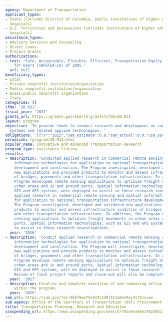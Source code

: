 ```yaml
---
agency: Department of Transportation
applicant_types:
- State (includes District of Columbia, public institutions of higher education and
  hospitals)
- U.S. Territories and possessions (includes institutions of higher education and
  hospitals)
assistance_types:
- Advisory Services and Counseling
- Direct Loans
- Project Grants
authorizations:
- text: 'Safe, Accountable, Flexible, Efficient, Transportation Equity Act: A Legacy
    for Users (SAFETEA-LU) of 2005.'
  url: null
beneficiary_types:
- Local
- Private nonprofit institution/organization
- Public nonprofit institution/organization
- Quasi-public nonprofit organization
- State
categories: []
cfda: '20.931'
fiscal_year: '2022'
grants_url: https://grants.gov/search-grants?cfda=20.931
layout: program
objective: 'To provide funds to conduct research and development on innovative transportation
  systems and related applied technologies. '
obligations: '[{"x":"2022","sam_estimate":0.0,"sam_actual":0.0,"usa_spending_actual":0.0},{"x":"2023","sam_estimate":0.0,"sam_actual":0.0,"usa_spending_actual":250000.0},{"x":"2024","sam_estimate":0.0,"sam_actual":0.0,"usa_spending_actual":2720000.0}]'
permalink: /program/20.931.html
popular_name: Innovative and Advanced Transportation Research
program_type: assistance_listing
results:
- description: 'Conducted applied research in commercial remote sensing and spatial
    information technologies for application to national transportation infrastructure
    development and construction. The Program investigated, developed and validated
    new applications and provided products to monitor and assess infrastructure condition
    of bridges, pavements and other transportation infrastructure. In addition, the
    Program developed remote sensing applications to optimize freight movements in
    urban areas and in and around ports. Spatial information technologies, such as
    GIS and GPS systems, were deployed to assist in these research investigations.  Conducted
    applied research in commercial remote sensing and spatial information technologies
    for application to national transportation infrastructure development and construction.
    The Program investigated, developed and validated new applications and provided
    products to monitor and assess infrastructure condition of bridges, pavements
    and other transportation infrastructure. In addition, the Program developed remote
    sensing applications to optimize freight movements in urban areas and in and around
    ports. Spatial information technologies, such as GIS and GPS systems, were deployed
    to assist in these research investigations. '
  year: '2016'
- description: 'Conduct applied research in commercial remote sensing and spatial
    information technologies for application to national transportation infrastructure
    development and construction. The Program will investigate, develop and validate
    new applications and provide products to monitor and assess infrastructure condition
    of bridges, pavements and other transportation infrastructure. In addition, the
    Program develops remote sensing applications to optimize freight movements in
    urban areas and in and around ports. Spatial information technologies, such as
    GIS and GPS systems, will be deployed to assist in these research investigations.
    Review of final project reports and close-out will also be completed. '
  year: '2017'
- description: Finalize and complete execution of one remaining active grant project
    within the program.
  year: '2019'
sam_url: https://sam.gov/fal/465f0ee75e924c2d9f411e82e9ac4174/view
sub-agency: Office of the Secretary of Tranportation (OST) Procurement Operations
title: Transportation Planning, Research and Education
usaspending_url: https://www.usaspending.gov/search/?hash=a88e1762d8d137706406c89c6c69d018
---
```

